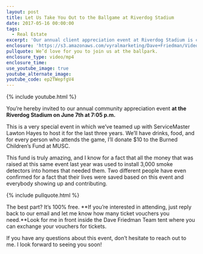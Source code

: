 ```yaml
---
layout: post
title: Let Us Take You Out to the Ballgame at Riverdog Stadium
date: 2017-05-16 00:00:00
tags:
  - Real Estate
excerpt: 'Our annual client appreciation event at Riverdog Stadium is coming up, and you’re officially invited.'
enclosure: 'https://s3.amazonaws.com/vyralmarketing/Dave+Friedman/Videos/2017/Let+Us+Take+You+Out+to+the+Ballgame+at+Riverdog+Stadium+-+Charleston+%2526+Mt.+Pleasant+Agent.mp4'
pullquote: We’d love for you to join us at the ballpark.
enclosure_type: video/mp4
enclosure_time:
use_youtube_image: true
youtube_alternate_image:
youtube_code: ep2TWepfgV4
---
```



{% include youtube.html %}

You’re hereby invited to our annual community appreciation event **at the Riverdog Stadium on June 7th at 7:05 p.m.**

This is a very special event in which we’ve teamed up with ServiceMaster Lawton Hayes to host it for the last three years. We’ll have drinks, food, and for every person who attends the game, I’ll donate $10 to the Burned Children’s Fund at MUSC.

This fund is truly amazing, and I know for a fact that all the money that was raised at this same event last year was used to install 3,000 smoke detectors into homes that needed them. Two different people have even confirmed for a fact that their lives were saved based on this event and everybody showing up and contributing.

{% include pullquote.html %}

The best part? It’s 100% free. **If you’re interested in attending, just reply back to our email and let me know how many ticket vouchers you need.**Look for me in front inside the Dave Friedman Team tent where you can exchange your vouchers for tickets.

If you have any questions about this event, don’t hesitate to reach out to me. I look forward to seeing you soon!